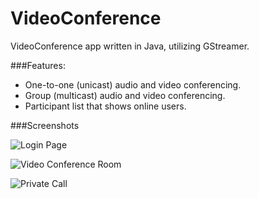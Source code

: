 VideoConference
===============

VideoConference app written in Java, utilizing GStreamer.

###Features:
- One-to-one (unicast) audio and video conferencing.
- Group (multicast) audio and video conferencing.
- Participant list that shows online users.

###Screenshots

![Login Page](https://cloud.githubusercontent.com/assets/1397081/5611310/85934dcc-94c5-11e4-99c1-ed469c80e866.png)

![Video Conference Room](https://cloud.githubusercontent.com/assets/1397081/5611313/8a6ecbd2-94c5-11e4-8fc0-89c914d25b7a.png)

![Private Call](https://cloud.githubusercontent.com/assets/1397081/5611315/8d72ca04-94c5-11e4-82a6-b7e3fbc8c20b.png)

